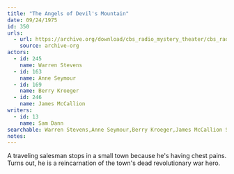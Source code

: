 ```yaml
---
title: "The Angels of Devil's Mountain"
date: 09/24/1975
id: 350
urls: 
  - url: https://archive.org/download/cbs_radio_mystery_theater/cbs_radio_mystery_theater-0301-0350.zip/cbs_radio_mystery_theater-0301-0350%2Fcbsrmt_0350_the_angels_of_devils_mountain.mp3
    source: archive-org
actors:  
  - id: 245
    name: Warren Stevens  
  - id: 163
    name: Anne Seymour  
  - id: 169
    name: Berry Kroeger  
  - id: 246
    name: James McCallion
writers:  
  - id: 13
    name: Sam Dann
searchable: Warren Stevens,Anne Seymour,Berry Kroeger,James McCallion Sam Dann
notes:  
---
```

A traveling salesman stops in a small town because he's having chest pains. Turns out, he is a reincarnation of the town's dead revolutionary war hero.